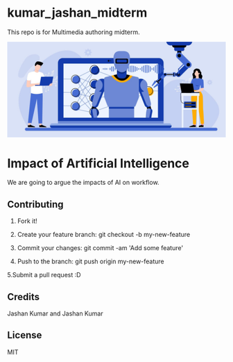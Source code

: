 
# kumar_jashan_midterm
This repo is for Multimedia authoring midterm.

<img src="images/image_4.jpg">

# Impact of Artificial Intelligence
We are going to argue the impacts of AI on workflow.


## Contributing
1. Fork it!
 
2. Create your feature branch: git checkout -b my-new-feature

3. Commit your changes: git commit -am 'Add some feature'

4. Push to the branch: git push origin my-new-feature

5.Submit a pull request :D

## Credits
Jashan Kumar and Jashan Kumar

## License
MIT